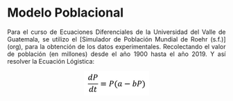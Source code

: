 # Modelo Poblacional
<p align ="justify">
Para el curso de Ecuaciones Diferenciales de la Universidad del Valle de Guatemala, se utilizo el [Simulador de Población Mundial de Roehr (s.f.)](org), para la obtención de los datos experimentales. Recolectando el valor de población (en millones) desde el año 1900 hasta el año 2019. Y así resolver la Ecuación Lógistica:
</p>
           
<p align="center">
  <img src="ecuacion_logistica.png"></img>
</p>

